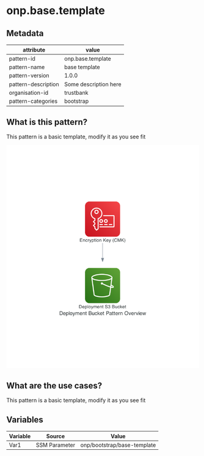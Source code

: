 # onp.base.template

## Metadata
| attribute               | value                                         |
| ----------------------- | --------------------------------------------- |
| pattern-id              | onp.base.template                             |
| pattern-name            | base template                                 |
| pattern-version         | 1.0.0                                         |
| pattern-description     | Some description here                         |
| organisation-id         | trustbank                                            |
| pattern-categories      | bootstrap                                     |

## What is this pattern?
This pattern is a basic template, modify it as you see fit

![](./diagrams/res/overview.png)

## What are the use cases?
This pattern is a basic template, modify it as you see fit

## Variables

| Variable               | Source                                         | Value |
| -----------------------| --------------------------------------------- | ------|
| Var1                   | SSM Parameter | onp/bootstrap/base-template|
